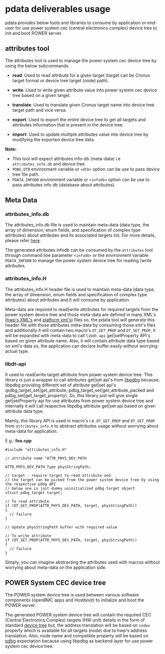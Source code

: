 # pdata deliverables usage

pdata provides below tools and libraries to consume by application or end-user for use power system
cec (central electronics complex) device tree to init and boot POWER server.

## attributes tool

The attributes tool is used to manage the power system cec device tree by using the below subcommands.

- **read**: Used to read attribute for a given target (target can be Cronus target format or device tree target (node) path).

- **write**: Used to write given attribute value into power system cec device tree based on a given target.

- **translate**: Used to translate given Cronus target name into device tree target path and vice versa.

- **export**: Used to export the entire device tree to get all targets and attributes information that is present
in the device tree.

- **import**: Used to update multiple attributes value into device tree by modifying the exported device tree data.

**Note:** 
- This tool will expect attributes info-db (meta-data) i.e `attributes_info.db` and device tree.
- `PDBG_DTB` environment variable or `<dtb>` option can be use to pass device tree file path.
- `PDATA_INFODB` environment variable or `<infodb>` option can be use to pass attributes info db (database about attributes).

## Meta Data

### attributes_info.db
  
  The attributes_info.db file is used to maintain meta-data (data type, the array of dimension, enum fields, and specification
  of complex type attributes) about attributes and its associated targets list.
  For more details, please refer [here](../INFODB).
    
  The generated attributes infodb can be consumed by the `attributes` tool through command line parameter `<infodb>` or
  the environment variable `PDATA_INFODB` to manage the power system device tree for reading |write attributes.
    
### attributes_info.H
  
  The attributes_info.H header file is used to maintain meta-data (data type, the array of dimension, enum fields and
  specification of complex type attributes) about attributes and it will consume by application.
    
  Meta-data are required to read|write attributes for required targets from the power system device tree and
  those meta-data are defined in many XML's
  ([hwp's XML's](https://github.com/open-power/pub-ekb/tree/main-p10/chips/p10/procedures/xml/attribute_info) and
  [platform xml's](../data/p10)) files so, the pdata tool will generate this header file
  with those attributes meta-data by consuming those xml's files and additionally it will contain two macro's
  `DT_GET_PROP` and `DT_SET_PROP`, it will be expanded with meta-data to call `libdt-api` get|setProperty API's based on
  given attribute name. Also, it will contain attribute data type based on xml's data so, the application can declare buffer
  easily without worrying actual type.
    
### libdt-api

  It used to read|write target attribute from power system device tree.
  This library is just a wrapper to call attributes get|set api's from [libpdbg](https://github.com/open-power/pdbg) because,
  libpdbg providing different set of attribute get|set api's (pdbg_target_set|get_attribute, 
  pdbg_target_set|get_attribute_packed and pdbg_set|get_target_property). So, this library just will give single
  get|setProperty api for use attributes from power system device tree and internally it will call respective libpdbg 
  attribute get|set api based on given attribute data type.
  
  Mainly, this library API is used in macro's i.e. `DT_GET_PROP` and `DT_SET_PROP` from `attributes_info.H` to abstract
  attributes usage without worrying about meta-data for application.
  
  E.g.: **foo.cpp**
  ```    
  #include "attributes_info.H"
    
  // attribute name "ATTR_PHYS_DEV_PATH
    
  ATTR_PHYS_DEV_PATH_Type physStringPath;
    
  // target - require target to read attribute and
  // the target can be picked from the power system device tree by using the respective pdbg API
  // below one is just dummy uninitialized pdbg target object
  struct pdbg_target target;
    
  // To read attribute
  if (DT_GET_PROP(ATTR_PHYS_DEV_PATH, target, physStringPath))
  {
    // failure
  }
    
  // Update physStringPath buffer with required value
   
  // To write attribute
  if (DT_SET_PROP(ATTR_PHYS_DEV_PATH, target, physStringPath))
  {
    // failure
  }
  ```
  Simply, you can imagine abstracting the attributes used with macros without worrying about meta-data on the application side.
    
## POWER System CEC device tree

  The POWER system device tree is used between various software components (openBMC apps and Hostboot) to initialize and
  boot the POWER server.
  
  The generated POWER system device tree will contain the required CEC (Central Electronics Complex) targets (HW unit) details 
  in the form of standard [device tree](https://www.devicetree.org/) but, the address translation will be based on `index` 
  property which is available for all targets (node) due to hwp's address translation. Also, node name and compatible property will be based on [pdbg](https://github.com/open-power/pdbg) expectation because using libpdbg as backend layer for use power system cec device tree.

